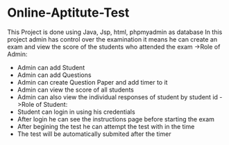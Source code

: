 # Online-Aptitute-Test
This Project is done using Java, Jsp, html, phpmyadmin as database
In this project admin has control over the examination it means he can create an exam and view the score of the students who attended the exam
->Role of Admin:
  * Admin can add Student
  * Admin can add Questions
  * Admin can create Question Paper and add timer to it
  * Admin can view the score of all students
  * Admin can also view the individual responses of student by student id
->Role of Student:
  * Student can login in using his credentials 
  * After login he can see the instructions page before starting the exam
  * After begining the test he can attempt the test with in the time
  * The test will be automatically submited after the timer  
